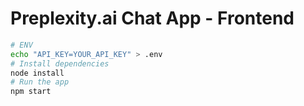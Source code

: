 # Preplexity.ai Chat App - Frontend

```bash
# ENV
echo "API_KEY=YOUR_API_KEY" > .env
# Install dependencies
node install
# Run the app
npm start
```

